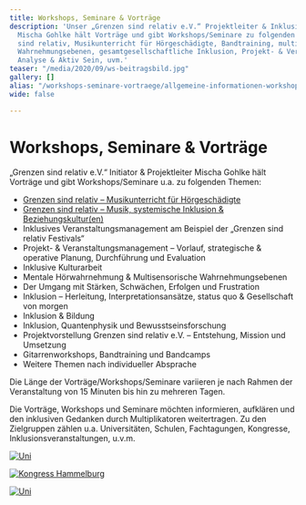 ```yaml
---
title: Workshops, Seminare & Vorträge
description: 'Unser „Grenzen sind relativ e.V.“ Projektleiter & Inklusionbotschafter
  Mischa Gohlke hält Vorträge und gibt Workshops/Seminare zu folgenden Themen: Grenzen
  sind relativ, Musikunterricht für Hörgeschädigte, Bandtraining, multisensorische
  Wahrnehmungsebenen, gesamtgesellschaftliche Inklusion, Projekt- & Veranstaltungsmanagement,
  Analyse & Aktiv Sein, uvm.'
teaser: "/media/2020/09/ws-beitragsbild.jpg"
gallery: []
alias: "/workshops-seminare-vortraege/allgemeine-informationen-workshops.html"
wide: false

---
```

# Workshops, Seminare & Vorträge

„Grenzen sind relativ e.V.“ Initiator & Projektleiter Mischa Gohlke hält Vorträge und gibt Workshops/Seminare u.a. zu folgenden Themen:

* [Grenzen sind relativ – Musikunterricht für Hörgeschädigte](/workshops-seminare-vortraege/exposewochenend-workshop.html)
* [Grenzen sind relativ – Musik, systemische Inklusion & Beziehungskultur(en)](/workshops-seminare-vortraege/ws-grenzen-sind-relativ-musik-systemische-inklusion-beziehungskulturen.html)
* Inklusives Veranstaltungsmanagement am Beispiel der „Grenzen sind relativ Festivals“
* Projekt- & Veranstaltungsmanagement – Vorlauf, strategische & operative Planung, Durchführung und Evaluation
* Inklusive Kulturarbeit 
* Mentale Hörwahrnehmung & Multisensorische Wahrnehmungsebenen
* Der Umgang mit Stärken, Schwächen, Erfolgen und Frustration
* Inklusion – Herleitung, Interpretationsansätze, status quo & Gesellschaft von morgen
* Inklusion & Bildung
* Inklusion, Quantenphysik und Bewusstseinsforschung
* Projektvorstellung Grenzen sind relativ e.V. – Entstehung, Mission und Umsetzung
* Gitarrenworkshops, Bandtraining und Bandcamps
* Weitere Themen nach individueller Absprache

Die Länge der Vorträge/Workshops/Seminare variieren je nach Rahmen der Veranstaltung von 15 Minuten bis hin zu mehreren Tagen.

Die Vorträge, Workshops und Seminare möchten informieren, aufklären und den inklusiven Gedanken durch Multiplikatoren weitertragen. Zu den Zielgruppen zählen u.a. Universitäten, Schulen, Fachtagungen, Kongresse, Inklusionsveranstaltungen, u.v.m.

<gallery>

[![Uni](/media/2014/07/uni-n.jpg)](/media/2014/07/uni-n.jpg)

[![Kongress Hammelburg](/media/2014/07/2014er-Kongress-Hammelburg-Bilder-von-Marcus-1200er-136.jpg)](/media/2014/07/2014er-Kongress-Hammelburg-Bilder-von-Marcus-1200er-136.jpg)

[![Uni](/media/2014/07/WE0092-1.jpg)](/media/2014/07/WE0092-1.jpg)</gallery>